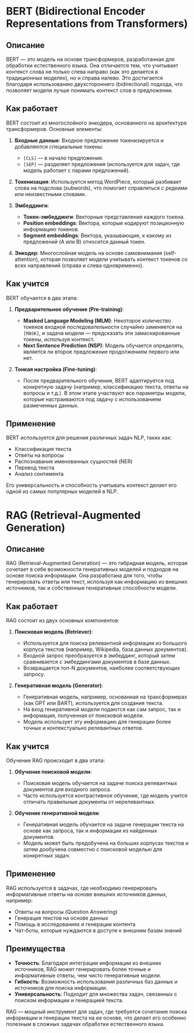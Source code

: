```toc
```


# BERT (Bidirectional Encoder Representations from Transformers)

## Описание
BERT — это модель на основе трансформеров, разработанная для обработки естественного языка. Она отличается тем, что учитывает контекст слова не только слева направо (как это делается в традиционных моделях), но и справа налево. Это достигается благодаря использованию двухстороннего (bidirectional) подхода, что позволяет модели лучше понимать контекст слов в предложении.

## Как работает

BERT состоит из многослойного энкодера, основанного на архитектуре трансформеров. Основные элементы:

1. **Входные данные**: Входное предложение токенизируется и добавляются специальные токены:
   - `[CLS]` — в начало предложения.
   - `[SEP]` — разделяет предложения (используется для задач, где модель работает с парами предложений).

2. **Токенизация**: Используется метод WordPiece, который разбивает слова на подслова (subwords), что помогает справляться с редкими или неизвестными словами.

3. **Эмбеддинги**:
   - **Токен-эмбеддинги**: Векторные представления каждого токена.
   - **Position embeddings**: Вектора, которые кодируют позиционную информацию токенов.
   - **Segment embeddings**: Вектора, указывающие, к какому из предложений (A или B) относится данный токен.

4. **Энкодер**: Многослойная модель на основе самовнимания (self-attention), которая позволяет модели учитывать контекст токенов со всех направлений (справа и слева одновременно).

## Как учится

BERT обучается в два этапа:

1. **Предварительное обучение (Pre-training)**:
   - **Masked Language Modeling (MLM)**: Некоторое количество токенов входной последовательности случайно заменяется на `[MASK]`, и задача модели — предсказать эти замаскированные токены, используя контекст.
   - **Next Sentence Prediction (NSP)**: Модель обучается определять, является ли второе предложение продолжением первого или нет.

2. **Тонкая настройка (Fine-tuning)**:
   - После предварительного обучения, BERT адаптируется под конкретную задачу (например, классификацию текста, ответы на вопросы и т.д.). В этом этапе участвуют все параметры модели, которые настраиваются под задачу с использованием размеченных данных.

## Применение

BERT используется для решения различных задач NLP, таких как:
- Классификация текста
- Ответы на вопросы
- Распознавание именованных сущностей (NER)
- Перевод текста
- Анализ сентимента

Его универсальность и способность учитывать контекст делает его одной из самых популярных моделей в NLP.


# RAG (Retrieval-Augmented Generation)

## Описание
RAG (Retrieval-Augmented Generation) — это гибридная модель, которая сочетает в себе возможности генеративных моделей и подходов на основе поиска информации. Она разработана для того, чтобы генерировать ответы или текст, используя как информацию из внешних источников, так и собственные генеративные способности модели.

## Как работает

RAG состоит из двух основных компонентов:

1. **Поисковая модель (Retriever)**:
   - Используется для поиска релевантной информации из большого корпуса текстов (например, Wikipedia, база данных документов).
   - Входной запрос преобразуется в эмбеддинг, который затем сравнивается с эмбеддингами документов в базе данных.
   - Возвращается топ-N документов, наиболее соответствующих запросу.

2. **Генеративная модель (Generator)**:
   - Генеративная модель, например, основанная на трансформерах (как GPT или BART), используется для создания текста.
   - На вход генеративной модели подаются как сам запрос, так и информация, полученная от поисковой модели.
   - Модель использует эту информацию для генерации более точных и контекстуально релевантных ответов.

## Как учится

Обучение RAG происходит в два этапа:

1. **Обучение поисковой модели**:
   - Поисковая модель обучается на задаче поиска релевантных документов для входного запроса.
   - Часто используется контрастивное обучение, где модель учится отличать правильные документы от нерелевантных.

2. **Обучение генеративной модели**:
   - Генеративная модель обучается на задаче генерации текста на основе как запроса, так и информации из найденных документов.
   - Модель может быть предобучена на больших корпусах текстов и затем дообучена совместно с поисковой моделью для конкретных задач.

## Применение

RAG используется в задачах, где необходимо генерировать информативные ответы на основе внешних источников данных, например:
- Ответы на вопросы (Question Answering)
- Генерация текстов на основе данных
- Помощь в исследованиях и генерации контента
- Чат-боты, которые нуждаются в доступе к внешним базам знаний

## Преимущества

- **Точность**: Благодаря интеграции информации из внешних источников, RAG может генерировать более точные и информативные ответы, чем чисто генеративные модели.
- **Гибкость**: Возможность использования различных баз данных и источников для поиска информации.
- **Универсальность**: Подходит для множества задач, связанных с поиском информации и генерацией текста.

RAG — мощный инструмент для задач, где требуется сочетание поиска информации и генерации текста на ее основе, что делает его особенно полезным в сложных задачах обработки естественного языка.
